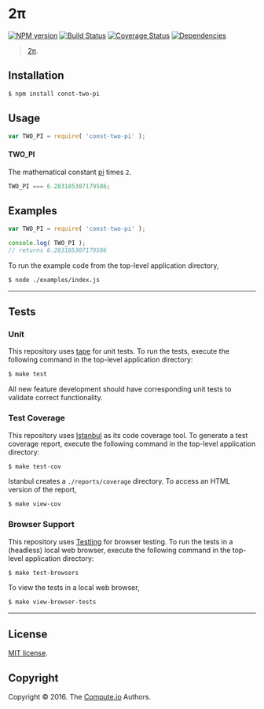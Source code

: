 2π
===
[![NPM version][npm-image]][npm-url] [![Build Status][build-image]][build-url] [![Coverage Status][coverage-image]][coverage-url] [![Dependencies][dependencies-image]][dependencies-url]

> [2π][pi].


## Installation

``` bash
$ npm install const-two-pi
```


## Usage

``` javascript
var TWO_PI = require( 'const-two-pi' );
```

#### TWO_PI

The mathematical constant [pi][pi] times `2`.

``` javascript
TWO_PI === 6.283185307179586;
```


## Examples

``` javascript
var TWO_PI = require( 'const-two-pi' );

console.log( TWO_PI );
// returns 6.283185307179586
```

To run the example code from the top-level application directory,

``` bash
$ node ./examples/index.js
```


---
## Tests

### Unit

This repository uses [tape][tape] for unit tests. To run the tests, execute the following command in the top-level application directory:

``` bash
$ make test
```

All new feature development should have corresponding unit tests to validate correct functionality.


### Test Coverage

This repository uses [Istanbul][istanbul] as its code coverage tool. To generate a test coverage report, execute the following command in the top-level application directory:

``` bash
$ make test-cov
```

Istanbul creates a `./reports/coverage` directory. To access an HTML version of the report,

``` bash
$ make view-cov
```


### Browser Support

This repository uses [Testling][testling] for browser testing. To run the tests in a (headless) local web browser, execute the following command in the top-level application directory:

``` bash
$ make test-browsers
```

To view the tests in a local web browser,

``` bash
$ make view-browser-tests
```

<!-- [![browser support][browsers-image]][browsers-url] -->


---
## License

[MIT license](http://opensource.org/licenses/MIT).


## Copyright

Copyright &copy; 2016. The [Compute.io][compute-io] Authors.


[npm-image]: http://img.shields.io/npm/v/const-two-pi.svg
[npm-url]: https://npmjs.org/package/const-two-pi

[build-image]: http://img.shields.io/travis/const-io/two-pi/master.svg
[build-url]: https://travis-ci.org/const-io/two-pi

[coverage-image]: https://img.shields.io/codecov/c/github/const-io/two-pi/master.svg
[coverage-url]: https://codecov.io/github/const-io/two-pi?branch=master

[dependencies-image]: http://img.shields.io/david/const-io/two-pi.svg
[dependencies-url]: https://david-dm.org/const-io/two-pi

[dev-dependencies-image]: http://img.shields.io/david/dev/const-io/two-pi.svg
[dev-dependencies-url]: https://david-dm.org/dev/const-io/two-pi

[github-issues-image]: http://img.shields.io/github/issues/const-io/two-pi.svg
[github-issues-url]: https://github.com/const-io/two-pi/issues

[tape]: https://github.com/substack/tape
[istanbul]: https://github.com/gotwarlost/istanbul
[testling]: https://ci.testling.com

[compute-io]: https://github.com/compute-io/
[pi]: https://en.wikipedia.org/wiki/Pi
